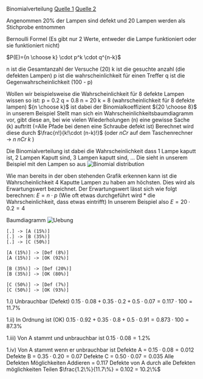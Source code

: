 Binomialverteilung
[Quelle 1](https://www.youtube.com/watch?v=UkOx8qdLAak)
[Quelle 2](https://www.youtube.com/watch?v=qRkUCU7oJ34)

Angenommen 20% der Lampen sind defekt und 20 Lampen werden als Stichprobe entnommen

Bernoulli Formel (Es gibt nur 2 Werte, entweder die Lampe funktioniert oder sie funktioniert nicht)

$P(E)={n \choose k} \cdot p^k \cdot q^{n-k}$

n ist die Gesamtanzahl der Versuche (20)
k ist die gesuchte anzahl (die defekten Lampen)
p ist die wahrscheinlichkeit für einen Treffer 
q ist die Gegenwahrscheinlichkeit (100 - p)

Wollen wir beispielsweise die Wahrscheinlichkeit für 8 defekte Lampen wissen so ist:
p = 0.2
q = 0.8
n = 20
k = 8 (wahrscheinlichkeit für 8 defekte lampen)
${n \choose k}$ ist dabei der Binomialkoeffizient
${20 \choose 8}$ in unserem Beispiel
Stellt man sich ein Wahrscheinlichkeitsbaumdiagramm vor, gibt diese an, bei wie vielen Wiederholungen (n) eine gewisse Sache (k) auftritt (=Alle Pfade bei denen eine Schraube defekt ist)
Berechnet wird diese durch $\frac{n!}{k!\cdot (n-k)!}$ (oder $nCr$ auf dem Taschenrechner $\rightarrow$ $n \; nCr \; k$ ) 

Die Binomialverteilung ist dabei die Wahrscheinlichkeit dass 1 Lampe kaputt ist, 2 Lampen Kaputt sind, 3 Lampen kaputt sind, ...
Die sieht in unserem Beispiel mit den Lampen so aus ![Binomial distribution](https://cdn.discordapp.com/attachments/613625981219110914/974348124938203256/unknown.png)

Wie man bereits in der oben stehenden Grafik erkennen kann ist die Wahrscheinlichkeit 4 Kaputte Lampen zu haben am höchsten. Dies wird als Erwartungswert bezeichnet.
Der Erwartungswert lässt sich wie folgt berechnen:
$E = n \cdot p$ (Wie oft etwas durchgeführt wird * die Wahrscheinlichkeit, dass etwas eintrifft)
In unserem Beispiel also $E=20\cdot 0.2 = 4$


Baumdiagramm
![Uebung](https://cdn.discordapp.com/attachments/806161662380867604/974364483566858260/unknown.png)

```nomnoml
[.] -> [A (15%)]
[.] -> [B (35%)]
[.] -> [C (50%)]

[A (15%)] -> [Def (8%)]
[A (15%)] -> [OK (92%)]

[B (35%)] -> [Def (20%)]
[B (35%)] -> [OK (80%)]

[C (50%)] -> [Def (7%)]
[C (50%)] -> [OK (93%)]
```
1.i) Unbrauchbar (Defekt)
	$0.15\cdot 0.08+0.35\cdot 0.2+0.5\cdot0.07=0.117\cdot 100=11.7\%$

1.ii) In Ordnung ist (OK)
	$0.15\cdot 0.92+0.35\cdot 0.8+0.5\cdot0.91=0.873\cdot 100=87.3\%$

1.iii) Von A stammt und unbrauchbar ist
	$0.15\cdot 0.08=1.2\%$

1.iv) Von A stammt wenn er unbrauchbar ist
	Defekte A = $0.15 \cdot 0.08 = 0.012$
	Defekte B = $0.35 \cdot 0.20 = 0.07$
	Defekte C = $0.50 \cdot 0.07 = 0.035$
	Alle Defekten Möglichkeiten Addieren = $0.117$ 
	Defekte von A durch alle Defekten möglichkeiten Teilen
	$\frac{1.2\%}{11.7\%} = 0.102 = 10.2\%$


